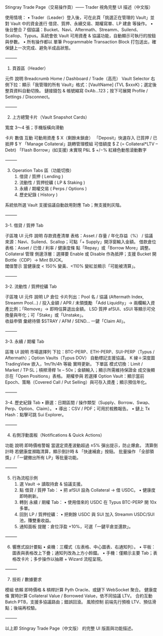 Stingray Trade Page（交易操作頁）—— Trader 視角完整 UI 描述（中文版）

使用情境：
	•	Trader（Leader）登入後，可在此頁「挑選正在管理的 Vault」並對 Vault 中的資金進行 借貸、質押、永續交易、期權寫單、LP 建倉 等操作。
	•	後台整合 7 個協議：Bucket、Navi、Aftermath、Streamm、Suilend、Scallop、Typus。系統會依 Vault 可用資產 & 協議功能，自動顯示可執行的按鈕與參數。
	•	所有操作都以 單筆 Programmable Transaction Block 打包送出，確保鏈上一次完成、避免半成品狀態。

⸻

1. 頁首區（Header）

元件	說明
Breadcrumb	Home / Dashboard / Trade（高亮）
Vault Selector	右側下拉：顯示「我管理的所有 Vault」格式：[VaultName] (TVL $xxxK)；選定後整頁資料自動切換。
鏈接錢包 & 帳號縮寫	0xAb…123；按下可展開 Profile / Settings / Disconnect。


⸻

2. 上方總覽卡片（Vault Snapshot Cards）

寬度 3～4 張；手機版橫向滑動

卡片	數值	互動
可動用資產	$ X（剩餘未鎖倉）	「Deposit」快速存入
已質押 / 已抵押	$ Y	「Manage Collateral」跳轉管理模組
可借額度	$ Z (= Collateral*LTV – Debt)	「Flash Borrow」(如支援)
未實現 P&L	$ +/−%	紅綠色動態滾動數字


⸻

3. Operation Tabs 區（功能切換）
	1.	借貸 / 質押 ( Lending )
	2.	流動性 / 質押挖礦 ( LP & Staking )
	3.	永續 / 期權交易 ( Perps / Options )
	4.	歷史紀錄 ( History )

系統依所選 Vault 支援協議自動啟用對應 Tab；無支援則灰階。

⸻

3-1. 借貸 / 質押 Tab

子區塊	UI 元件	說明
存款資產清單	表格：Asset / 存量 / 年化存益（%） / 協議	來源：Navi、Suilend、Scallop；可點「+ Supply」開浮窗輸入金額。
借款倉位	表格：Asset / 已借 / 利率 / 健康度條	點「Repay」或「Borrow More」調整。
Collateral 管理	側邊浮層：選擇要 Enable 或 Disable 作為抵押；支援 Bucket 開 Bottle（CDP）→ Mint BUCK。	
閾值警示	當健康度 < 150% 變黃、<110% 變紅並顯示「可能被清算」。	


⸻

3-2. 流動性 / 質押挖礦 Tab

子區塊	UI 元件	說明
LP 倉位	卡片列出：Pool 名 / 協議 (Aftermath Index, Streamm Pool…) / 投入金額 / APR / 未領獎勵	「Add Liquidity」→ 兩欄輸入資產比例；「Remove」→ 即時估算退出金額。
LSD 質押	afSUI、sSUI 等顯示可兌換量與年化；可「Stake」或「Unstake」。	
收益申領	彙總待領 $STRAY / AFM / SEND… 一鍵「Claim All」。	


⸻

3-3. 永續 / 期權 Tab

區塊	UI	說明
市場選擇列	下拉：BTC-PERP、ETH-PERP、SUI-PERP（Typus / Aftermath）；Option Vaults（Typus DOV）	自動標記支援協議。
K 線＋深度圖	TradingView 嵌入，1m/1h/4h 等級	實時更新。
下單區	模式切換：Limit / Market / TP·SL；槓桿滑桿 1x – 50x；金額輸入；顯示所需維持保證金	成交後顯示在「Open Positions」表格。
期權參與	若選擇 Option Vault：顯示當前 Epoch、策略（Covered Call / Put Selling）與可存入資產；顯示預估年化。	


⸻

3-4. 歷史紀錄 Tab
	•	篩選：日期區間 / 操作類型（Supply、Borrow、Swap、Perp、Option、Claim）。
	•	導出：CSV / PDF；可用於稅務報告。
	•	鏈上 Tx Hash：點擊可跳 Sui Explorer。

⸻

4. 右側浮動面板（Notifications & Quick Actions）

功能	說明
即時價格警報	當選定資產波動超過 ±5% 彈出提示，防止爆倉。
清算倒計時	若健康度瀕臨清算，顯示倒計時 & 「快速補倉」按鈕。
批量操作	「全部領獎」/「一鍵撤出所有 LP」等批量功能。


⸻

5. 行為流程示例
	1.	選 Vault → 讀取持倉 & 協議支援。
	2.	點 借貸 / 質押 Tab：
	•	把 afSUI 設為 Collateral → 借 USDC。
	•	健康度即時刷新。
	3.	轉到 永續 / 期權 Tab：
	•	使用借來的 USDC 在 Typus BTC-PERP 開 10x 多單。
	4.	回到 LP / 質押挖礦：
	•	把剩餘 USDC 與 SUI 加入 Streamm USDC/SUI 池，賺雙重收益。
	5.	通知面板 提醒：倉位浮盈 +10%，可選「一鍵平倉並還款」。

⸻

6. 響應式設計要點
	•	桌機：三欄式（左表格、中心圖表、右通知列）。
	•	平板：圖表與表格改上下疊；通知列改為上方小鈴鐺。
	•	手機：僅顯示主要 Tab；表格改卡片；多步操作以抽屜 + Wizard 流程呈現。

⸻

7. 技術 / 數據要求

模組	依賴
即時價格 & 槓桿計算	Pyth Oracle、或鏈下 WebSocket 聚合。
健康度條	實時計算 Collateral Value / Borrowed Value，依不同協議 LTV。
合約互動	Batch PTB，支援多協議路由；錯誤回滾。
風險控制	前端先行預檢 LTV、預估滑點；後端再校驗。


⸻

以上即 Stingray Trade Page（中文版） 的完整 UI 版面與功能描述。